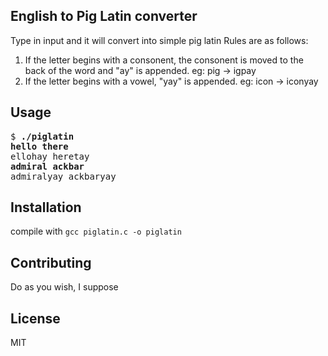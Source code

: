 ## English to Pig Latin converter

Type in input and it will convert into simple pig latin
Rules are as follows:
1. If the letter begins with a consonent, the consonent is moved to the back of the word and "ay" is appended. eg: pig -> igpay
2. If the letter begins with a vowel, "yay" is appended. eg: icon -> iconyay

## Usage

<pre>
$ <b>./piglatin</b>
<b>hello there</b>
ellohay heretay
<b>admiral ackbar</b>
admiralyay ackbaryay
</pre>

## Installation

compile with `gcc piglatin.c -o piglatin`

## Contributing

Do as you wish, I suppose

## License

MIT